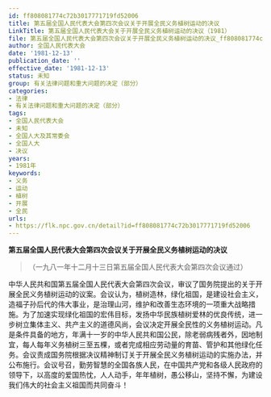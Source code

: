 ```yaml
---
id: ff808081774c72b3017771719fd52006
title: 第五届全国人民代表大会第四次会议关于开展全民义务植树运动的决议
LinkTitle: 第五届全国人民代表大会关于开展全民义务植树运动的决议（1981）
file: 第五届全国人民代表大会第四次会议关于开展全民义务植树运动的决议_ff808081774c72b3017771719fd52006.docx
author: 全国人民代表大会
date: '1981-12-13'
publication_date: ''
effective_date: '1981-12-13'
status: 未知
group: 有关法律问题和重大问题的决定（部分）
categories:
- 法律
- 有关法律问题和重大问题的决定（部分）
tags:
- 全国人民代表大会
- 未知
- 全国人大及其常委会
- 全国人大
- 决议
years:
- 1981年
keywords:
- 义务
- 运动
- 植树
- 开展
- 全民
urls:
- https://flk.npc.gov.cn/detail?id=ff808081774c72b3017771719fd52006
---
```


**第五届全国人民代表大会第四次会议关于开展全民义务植树运动的决议**

> （一九八一年十二月十三日第五届全国人民代表大会第四次会议通过）

中华人民共和国第五届全国人民代表大会第四次会议，审议了国务院提出的关于开展全民义务植树运动的议案。会议认为，植树造林，绿化祖国，是建设社会主义，造福子孙后代的伟大事业，是治理山河，维护和改善生态环境的一项重大战略措施。为了加速实现绿化祖国的宏伟目标，发扬中华民族植树爱林的优良传统，进一步树立集体主义、共产主义的道德风尚，会议决定开展全民性的义务植树运动。凡是条件具备的地方，年满十一岁的中华人民共和国公民，除老弱病残者外，因地制宜，每人每年义务植树三至五棵，或者完成相应劳动量的育苗、管护和其他绿化任务。会议责成国务院根据决议精神制订关于开展全民义务植树运动的实施办法，并公布施行。会议号召，勤劳智慧的全国各族人民，在中国共产党和各级人民政府的领导下，以高度的爱国热忱，人人动手，年年植树，愚公移山，坚持不懈，为建设我们伟大的社会主义祖国而共同奋斗！
